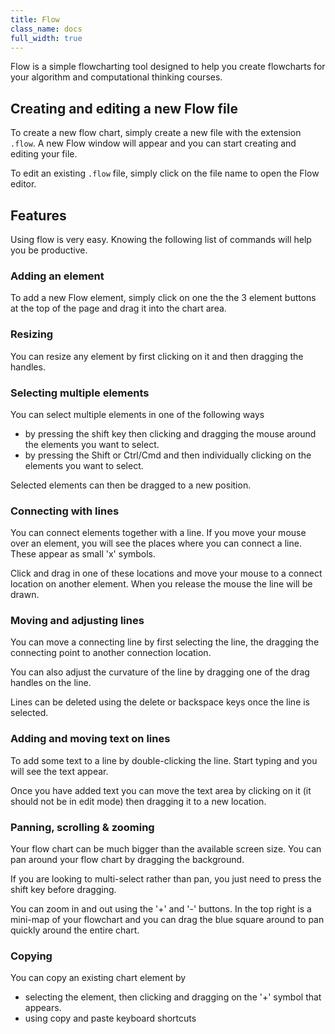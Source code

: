 ```yaml
---
title: Flow
class_name: docs
full_width: true
---
```


Flow is a simple flowcharting tool designed to help you create flowcharts for your algorithm and computational thinking courses.

## Creating and editing a new Flow file
To create a new flow chart, simply create a new file with the extension `.flow`. A new Flow window will appear and you can start creating and editing your file.

To edit an existing `.flow` file, simply click on the file name to open the Flow editor.

## Features

Using flow is very easy. Knowing the following list of commands will help you be productive.

### Adding an element
To add a new Flow element, simply click on one the the 3 element buttons at the top of the page and drag it into the chart area.

### Resizing
You can resize any element by first clicking on it and then dragging the handles.

### Selecting multiple elements
You can select multiple elements in one of the following ways

- by pressing the shift key then clicking and dragging the mouse around the elements you want to select.
- by pressing the Shift or Ctrl/Cmd and then individually clicking on the elements you want to select.

Selected elements can then be dragged to a new position.

### Connecting with lines
You can connect elements together with a line. If you move your mouse over an element, you will see the places where you can connect a line. These appear as small 'x' symbols. 

Click and drag in one of these locations and move your mouse to a connect location on another element. When you release the mouse the line will be drawn.

### Moving and adjusting lines
You can move a connecting line by first selecting the line, the dragging the connecting point to another connection location.

You can also adjust the curvature of the line by dragging one of the drag handles on the line.

Lines can be deleted using the delete or backspace keys once the line is selected.

### Adding and moving text on lines
To add some text to a line by double-clicking the line. Start typing and you will see the text appear.

Once you have added text you can move the text area by clicking on it (it should not be in edit mode) then dragging it to a new location.

### Panning, scrolling & zooming
Your flow chart can be much bigger than the available screen size. You can pan around your flow chart by dragging the background. 

If you are looking to multi-select rather than pan, you just need to press the shift key before dragging.

You can zoom in and out using the '+' and '-' buttons. In the top right is a mini-map of your flowchart and you can drag the blue square around to pan quickly around the entire chart.

### Copying
You can copy an existing chart element by

- selecting the element, then clicking and dragging on the '+' symbol that appears.
- using copy and paste keyboard shortcuts


